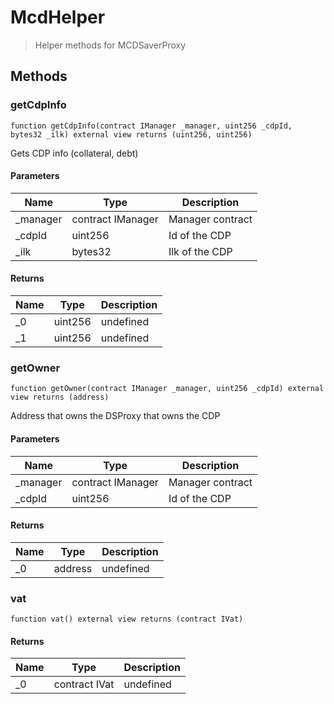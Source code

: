 # McdHelper



> Helper methods for MCDSaverProxy





## Methods

### getCdpInfo

```solidity
function getCdpInfo(contract IManager _manager, uint256 _cdpId, bytes32 _ilk) external view returns (uint256, uint256)
```

Gets CDP info (collateral, debt)



#### Parameters

| Name | Type | Description |
|---|---|---|
| _manager | contract IManager | Manager contract
| _cdpId | uint256 | Id of the CDP
| _ilk | bytes32 | Ilk of the CDP

#### Returns

| Name | Type | Description |
|---|---|---|
| _0 | uint256 | undefined
| _1 | uint256 | undefined

### getOwner

```solidity
function getOwner(contract IManager _manager, uint256 _cdpId) external view returns (address)
```

Address that owns the DSProxy that owns the CDP



#### Parameters

| Name | Type | Description |
|---|---|---|
| _manager | contract IManager | Manager contract
| _cdpId | uint256 | Id of the CDP

#### Returns

| Name | Type | Description |
|---|---|---|
| _0 | address | undefined

### vat

```solidity
function vat() external view returns (contract IVat)
```






#### Returns

| Name | Type | Description |
|---|---|---|
| _0 | contract IVat | undefined




